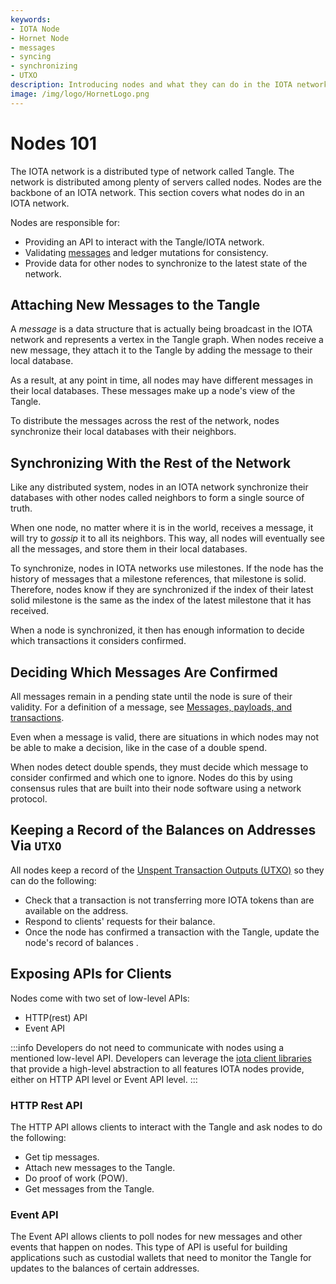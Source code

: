 ```yaml
---
keywords:
- IOTA Node 
- Hornet Node
- messages
- syncing
- synchronizing
- UTXO
description: Introducing nodes and what they can do in the IOTA network (Tangle). 
image: /img/logo/HornetLogo.png
---
```


# Nodes 101

The IOTA network is a distributed type of network called Tangle.  The network is distributed among plenty of servers
called nodes. Nodes are the backbone of an IOTA network. This section covers what nodes do in an IOTA network.

Nodes are responsible for:

- Providing an API to interact with the Tangle/IOTA network.
- Validating [messages](https://wiki.iota.org/chrysalis-docs/guides/developer#messages-payloads-and-transactions) and ledger mutations for consistency.
- Provide data for other nodes to synchronize to the latest state of the network.

## Attaching New Messages to the Tangle

A _message_ is a data structure that is actually being broadcast in the IOTA network and represents a vertex in the
Tangle graph. When nodes receive a new message, they attach it to the Tangle by adding the message to their local database.

As a result, at any point in time, all nodes may have different messages in their local databases. These messages make
up a node's view of the Tangle.

To distribute the messages across the rest of the network, nodes synchronize their local databases with their neighbors.

## Synchronizing With the Rest of the Network

Like any distributed system, nodes in an IOTA network synchronize their databases with other nodes called neighbors to form a
single source of truth.

When one node, no matter where it is in the world, receives a message, it will try to _gossip_ it to all its neighbors. This way, all nodes will eventually see all the messages, and store them in their local databases.

To synchronize, nodes in IOTA networks use milestones.  If the node has the history of messages that a milestone references, that milestone is solid. Therefore, nodes know if they are synchronized if the index of their latest solid milestone is the same as the index of the latest milestone that it has received.

When a node is synchronized, it then has enough information to decide which transactions it considers confirmed.

## Deciding Which Messages Are Confirmed

All messages remain in a pending state until the node is sure of their validity. For a definition of a message, see [Messages, payloads, and transactions](https://wiki.iota.org/chrysalis-docs/guides/developer#messages-payloads-and-transactions).


Even when a message is valid, there are situations in which nodes may not be able to make a decision, like in the case of a double spend.

When nodes detect double spends, they must decide which message to consider confirmed and which one to ignore. Nodes do this by using consensus rules that are built into their node software using a network protocol.

## Keeping a Record of the Balances on Addresses Via `UTXO`

All nodes keep a record of the [Unspent Transaction Outputs (UTXO)](https://wiki.iota.org/chrysalis-docs/guides/developer#unspent-transaction-output-utxo) so they can do the following:

* Check that a transaction is not transferring more IOTA tokens than are available on the address.
* Respond to clients' requests for their balance.
* Once the node has confirmed a transaction with the Tangle, update the node's record of balances . 

## Exposing APIs for Clients

Nodes come with two set of low-level APIs:

* HTTP(rest) API
* Event API

:::info
Developers do not need to communicate with nodes using a mentioned low-level API. Developers can leverage the [iota client libraries](https://wiki.iota.org/iota.rs/libraries/overview) that provide a high-level abstraction to all features IOTA nodes provide, either on HTTP API level or Event API level.
:::

### HTTP Rest API

The HTTP API allows clients to interact with the Tangle and ask nodes to do the following:

* Get tip messages.
* Attach new messages to the Tangle.
* Do proof of work (POW).
* Get messages from the Tangle.

### Event API

The Event API allows clients to poll nodes for new messages and other events that happen on nodes. This type of API is useful for building applications such as custodial wallets that need to monitor the Tangle for updates to the balances of certain addresses.

